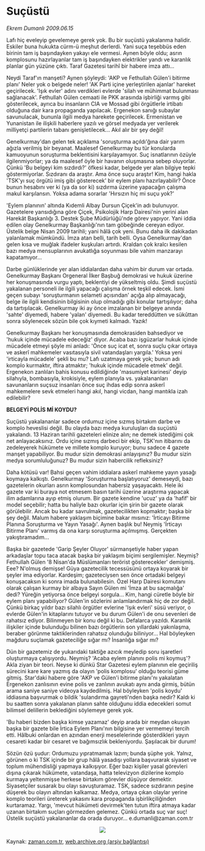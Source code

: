 # Suçüstü

*Ekrem Dumanlı 2009.06.15*

<td class="columnist-detail">
<p>Lafı hiç eveleyip gevelemeye gerek yok. Bu bir suçüstü yakalanma halidir. Eskiler buna hukukta cürm-ü meşhut derlerdi. Yani suça teşebbüs eden birinin tam iş başındayken yakayı ele vermesi.  Aynen böyle oldu; asrın komplosunu hazırlayanlar tam iş başındayken elektrikler yandı ve karanlık planlar gün yüzüne çıktı. Taraf Gazetesi tarihî bir habere imza attı...</p>
<p>
<div id="haberMetinDiv">
<p>Neydi Taraf'ın manşeti? Aynen şöyleydi: 'AKP ve Fethullah Gülen'i bitirme planı' Neler yok o belgede neler! 'AK Parti içine yerleştirilen ajanlar' hareket geçirilecek. 'Işık evler' adını verdikleri evlerde 'silah ve mühimmat bulunması sağlanacak'. Fethullah Gülen cemaati ile PKK arasında işbirliği varmış gibi gösterilecek, ayrıca bu insanların CIA ve Mossad gibi örgütlerle irtibatı olduğuna dair kara propaganda yapılacak. Ergenekon sanığı subaylar savunulacak, bununla ilgili medya harekete geçirilecek. Ermenistan ve Yunanistan ile ilişkili haberlere yazılı ve görsel medyada yer verilerek milliyetçi partilerin tabanı genişletilecek... Akıl alır bir şey değil!
<p>Genelkurmay'dan gelen tek açıklama 'soruşturma açıldı'ğına dair yarım ağızla verilmiş bir beyanat. Maalesef Genelkurmay bu tür konularda kamuoyunun soruşturma beklentisini karşılayamıyor. Suç isnatlarının özüyle ilgilenmiyorlar; ya da maalesef öyle bir havanın oluşmasına sebep oluyorlar. Çünkü 'Bu belgeyi kim sızdırdı?' öfkesi kadar, belgede yer alan bilgiye tepki göstermiyorlar. Sızdıranı da araştır. Ama önce suçu araştır! Kim, hangi hakla 'TSK'yı suç örgütü imiş gibi gösterecek' bir eylem planı hazırlayabilir? Önce bunun hesabını ver ki (ya da sor ki) sızdırma üzerine yapacağın çalışma makul karşılansın. Yoksa adama sorarlar 'Hırsızın hiç mi suçu yok?'
<p>'Eylem planının' altında Kıdemli Albay Dursun Çiçek'in adı bulunuyor. Gazetelere yansıdığına göre Çiçek, Psikolojik Harp Dairesi'nin yerini alan Harekât Başkanlığı 3. Destek Şube Müdürlüğü'nde görev yapıyor. Yani iddia edilen olay Genelkurmay Başkanlığı'nın tam göbeğinde cereyan ediyor. Üstelik belge Nisan 2009 tarihli; yani hâlâ çok yeni. Bunu daha ilk dakikadan yalanlamak mümkündü. İmza atan belli, tarih belli. Oysa Genelkurmay'dan gelen kısa ve muğlak ifadeler kuşkuları artırdı. Kraldan çok kralcı kesilen bazı medya mensuplarının avukatlığa soyunması bile vahim manzarayı kapatamıyor...
<p>Darbe günlüklerinde yer alan iddialardan daha vahim bir durum var ortada. Genelkurmay Başkanı Orgeneral İlker Başbuğ demokrasi ve hukuk üzerine her konuşmasında vurgu yaptı, beklentiyi de yükseltmiş oldu. Şimdi suçüstü yakalanan personeli ile ilgili yapacağı çalışma örnek teşkil edecek. İsmi geçen subayı 'soruşturmanın selameti açısından' açığa alıp almayacağı, belge ile ilgili kendisinin bilgisinin olup olmadığı gibi konular tartışılıyor; daha da tartışılacak. Genelkurmay iki ay önce imzalanan bir belgeye anında 'sahte' diyemedi, habere 'yalan' diyemedi. Bu kadar tereddütten ve sükûttan sonra söylenecek sözün bile çok kıymeti kalmadı. Yazık!
<p>Genelkurmay Başkanı her konuşmasında demokrasiden bahsediyor ve 'hukuk içinde mücadele edeceğiz' diyor. Acaba bazı işgüzarlar hukuk içinde mücadele etmeyi şöyle mi anladı: 'Önce suç icat et, sonra suçlu çıkar ortaya ve askerî mahkemeler vasıtasıyla sivil vatandaşları yargıla.' Yoksa yeni 'irticayla mücadele' şekli bu mu? Lafı uzatmaya gerek yok; bunun adı komplo kurmaktır, iftira atmaktır; 'hukuk içinde mücadele etmek' değil. Ergenekon zanlıları bahis konusu edildiğinde 'masumiyet karinesi' deyip silahıyla, bombasıyla, krokisiyle, eylem planıyla vs. yakalananları savunanların suçsuz insanları önce suç ihdas edip sonra askerî mahkemelere sevk etmeleri hangi akıl, hangi vicdan, hangi mantıkla izah edilebilir?
<p><b>BELGEYİ POLİS Mİ KOYDU?</b>
<p>Suçüstü yakalananlar sadece ordumuz içine sızmış birtakım darbe ve komplo heveslisi değil. Bu olayda bazı medya kuruluşları da suçüstü yakalandı. 13 Haziran tarihli gazeteleri elinize alın; ne demek istediğimi çok net anlayacaksınız. Ordu içine sızmış darbeci bir ekip, TSK'nın itibarını da zedeleyerek hükümete ve millete komplo kuruyor; bunu sadece 4 gazete manşet yapabiliyor. Bu mudur sizin demokrasi anlayışınız? Bu mudur sizin medya sorumluluğunuz? Bu mudur sizin habercilik refleksiniz?
<p>Daha kötüsü var! Bahsi geçen vahim iddialara askerî mahkeme yayın yasağı koymaya kalkıştı. Genelkurmay 'Soruşturma başlatıyoruz' demeseydi, bazı gazetelerin okurları asrın komplosundan habersiz yaşayacaktı. Hele iki gazete var ki buraya not etmesem basın tarihi üzerine araştırma yapacak ilim adamlarına ayıp etmiş olurum. Bir gazete kendine 'ucuz' ya da 'hafif' bir model seçebilir; hatta bu haliyle bazı okurlar için şirin bir gazete olarak görülebilir. Ancak bu kadar savrulmak, gazetecilikten kopmaktır; başka bir şey değil. Malum habere yaklaşım biçimine bakar mısınız: 'İrticayı Bitirme Planına Soruşturma ve Yayın Yasağı'. Aynen başlık bu! Neymiş 'İrticayı Bitirme Planı' varmış da ona karşı soruşturma açılmışmış. Gerçekten yakıştıramadım...
<p> Başka bir gazetede 'Garip Şeyler Oluyor' sürmanşetiyle haber yapan arkadaşlar topu taca atacak başka bir yaklaşım biçimi sergilemişler. Neymiş? Fethullah Gülen '8 Nisan'da Müslümanları terörist gösterecekler' demişmiş. Eee? N'olmuş demişse! Güya gazetecilik tecessüsünü ortaya koyarak bir şeyler ima ediyorlar. Kardeşim; gazeteciysen sen önce ortadaki belgeyi konuşacaksın ki sonra imada bulunabilesin. Özel Harp Dairesi komutanı olarak çalışan kurmay bir albaya Sayın Gülen mi 'İmza at bu saçmalığa' dedi? Yüreğin yetiyorsa önce belgeyi sorgula... Kim, hangi cüretle böyle bir eylem planı yapabiliyor? Gülen'in sözlerini anlamlandırmak hiç de zor değil. Çünkü birkaç yıldır bazı silahlı örgütler evlerine 'Işık evleri' süsü veriyor, o evlerde Gülen'in kitaplarını tutuyor ve bu durum Gülen'i de onu sevenleri de rahatsız ediyor. Bilinmeyen bir konu değil ki bu. Defalarca yazıldı. Karanlık ilişkiler içinde bulunduğu bilinen bazı örgütlerin son yıllardaki yakınlaşma, beraber görünme taktiklerinden rahatsız olunduğu biliniyor... Hal böyleyken mağduru suçlamak gazeteciliğe sığar mı? İnsanlığa sığar mı?
<p>Dün bir gazetemiz de yukarıdaki taktiğe azıcık meyledip soru işaretleri oluşturmaya çalışıyordu. Neymiş? 'Acaba eylem planını polis mi koymuş'? Akla ziyan bir teori. Neyse ki dünkü Star Gazetesi eylem planının ele geçiriliş sürecini kare kare yazmış da olayın 'polis komplosu' olduğu teorisi güme gitmiş. Star'daki habere göre 'AKP ve Gülen'i bitirme planı'nı yakalatan Ergenekon zanlısının evine polis ve zanlının avukatı aynı anda girmiş, bütün arama saniye saniye videoya kaydedilmiş. Hal böyleyken 'polis koydu' iddiasına başvurmak o bildik 'sulandırma gayreti'nden başka nedir? Kaldı ki bu saatten sonra yakalanan planın sahte olduğunu iddia edecekleri somut bilimsel delillerin beklediğini söylemeye gerek yok.
<p>'Bu haberi bizden başka kimse yazamaz' deyip arada bir meydan okuyan başka bir gazete bile İrtica Eylem Planı'nın bilgisine yer vermemeyi tercih etti. Hâlbuki onlardan en azından enerji meselelerinde gösterdikleri yayın cesareti kadar bir cesaret ve bağımsızlık bekleniyordu. Şaşılacak bir durum!
<p>Sözün özü şudur: Ordumuzu yıpratmamak lazım; bunda şüphe yok. Yalnız, görünen o ki TSK içinde bir grup hâlâ yasadışı yollara başvurarak siyaset ve toplum mühendisliği yapmaya kalkışıyor. Eğer bazı kişiler yasal görevleri dışına çıkarak hükümete, vatandaşa, hatta televizyon dizilerine komplo kurmaya yeltenmişse herkese birtakım görevler düşüyor demektir. Siyasetçiler susarak bu olayı savuşturamaz. TSK, sadece sızdıranın peşine düşerek bu olayın altından kalkamaz. Medya, ortaya çıkan olaylar yerine komplo teorileri üreterek yakasını kara propaganda işbirlikçiliğinden kurtaramaz. Yargı, 'mevcut hükümeti devirmek'ten tutun iftira atmaya kadar uzanan birtakım suçları görmezden gelemez. Çünkü ortada suç var suç! Üstelik suçüstü yakalananlar da orada duruyor... e.dumanli@zaman.com.tr
<p>
<p align="center"><img border="0" src="http://web.archive.org/web/20110106102130im_/http://medya.zaman.com.tr/2009/06/15/tiraj.gif"/>
</p></p></p></p></p></p></p></p></p></p></p></p></p></p></div>
</p>
<a href="http://web.archive.org/web/20110106102130/mailto:e.dumanli@zaman.com.tr">
</a></td>

Kaynak: [zaman.com.tr](http://zaman.com.tr/yazar.do?yazino=859065), [web.archive.org (arşiv bağlantısı)](http://web.archive.org/web/20110106102130/http://www.zaman.com.tr/yazar.do?yazino=859065)
